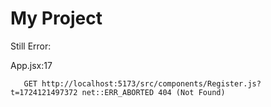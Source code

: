# My Project

Still Error:

App.jsx:17

       GET http://localhost:5173/src/components/Register.js?t=1724121497372 net::ERR_ABORTED 404 (Not Found)
